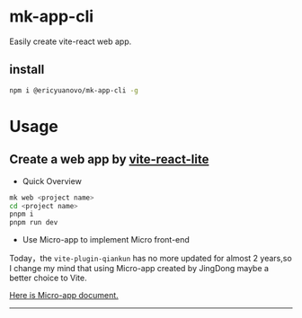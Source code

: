 # mk-app-cli

Easily create vite-react web app.

## install

```sh
npm i @ericyuanovo/mk-app-cli -g
```

# Usage

## Create a web app by [vite-react-lite](https://github.com/yokiizx/vite-react-lite)

- Quick Overview

```sh
mk web <project name>
cd <project name>
pnpm i
pnpm run dev
```

- Use Micro-app to implement Micro front-end

Today，the `vite-plugin-qiankun` has no more updated for almost 2 years,so I change my mind that using Micro-app created by JingDong maybe a better choice to Vite.

[Here is Micro-app document.](https://micro-zoe.github.io/micro-app/)

---
